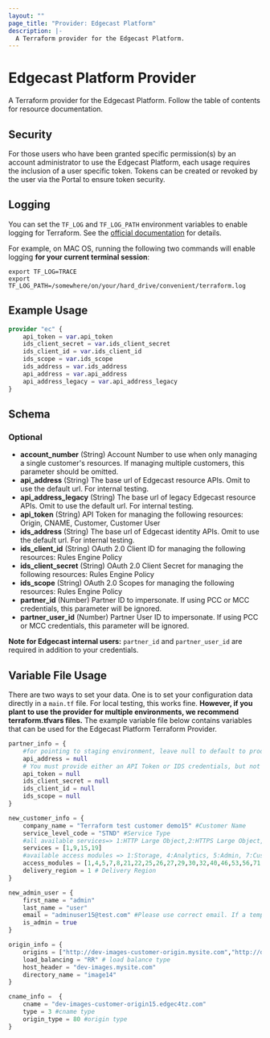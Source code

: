 ```yaml
---
layout: ""
page_title: "Provider: Edgecast Platform"
description: |-
  A Terraform provider for the Edgecast Platform.
---
```


# Edgecast Platform Provider

A Terraform provider for the Edgecast Platform. Follow the table of contents for resource documentation.

## Security

For those users who have been granted specific permission(s) by an account administrator to use the Edgecast Platform, each usage requires the inclusion of a user specific token. Tokens can be created or revoked by the user via the Portal to ensure token security.

## Logging
You can set the `TF_LOG` and `TF_LOG_PATH` environment variables to enable logging for Terraform. See the [official documentation](https://www.terraform.io/docs/internals/debugging.html) for details.

For example, on MAC OS, running the following two commands will enable logging **for your current terminal session**:
```
export TF_LOG=TRACE
export TF_LOG_PATH=/somewhere/on/your/hard_drive/convenient/terraform.log
```

## Example Usage

```terraform
provider "ec" {
    api_token = var.api_token
    ids_client_secret = var.ids_client_secret
    ids_client_id = var.ids_client_id
    ids_scope = var.ids_scope
    ids_address = var.ids_address
    api_address = var.api_address
    api_address_legacy = var.api_address_legacy
}
```

<!-- schema generated by tfplugindocs -->
## Schema

### Optional

- **account_number** (String) Account Number to use when only managing a single customer's resources. If managing multiple customers, this parameter should be omitted.
- **api_address** (String) The base url of Edgecast resource APIs. Omit to use the default url. For internal testing.
- **api_address_legacy** (String) The base url of legacy Edgecast resource APIs. Omit to use the default url. For internal testing.
- **api_token** (String) API Token for managing the following resources: Origin, CNAME, Customer, Customer User
- **ids_address** (String) The base url of Edgecast identity APIs. Omit to use the default url. For internal testing.
- **ids_client_id** (String) OAuth 2.0 Client ID for managing the following resources: Rules Engine Policy
- **ids_client_secret** (String) OAuth 2.0 Client Secret for managing the following resources: Rules Engine Policy
- **ids_scope** (String) OAuth 2.0 Scopes for managing the following resources: Rules Engine Policy
- **partner_id** (Number) Partner ID to impersonate. If using PCC or MCC credentials, this parameter will be ignored.
- **partner_user_id** (Number) Partner User ID to impersonate. If using PCC or MCC credentials, this parameter will be ignored.

**Note for Edgecast internal users:** `partner_id` and `partner_user_id` are required in addition to your credentials.

## Variable File Usage
There are two ways to set your data. One is to set your configuration data directly in a `main.tf` file.
For local testing, this works fine. **However, if you plant to use the provider for multiple environments, we recommend terraform.tfvars files.**
The example variable file below contains variables that can be used for the Edgecast Platform Terraform Provider.

```terraform
partner_info = {
    #for pointing to staging environment, leave null to default to production
    api_address = null
    # You must provide either an API Token or IDS credentials, but not both
    api_token = null
    ids_client_secret = null
    ids_client_id = null
    ids_scope = null
}

new_customer_info = {
    company_name = "Terraform test customer demo15" #Customer Name
    service_level_code = "STND" #Service Type
    #all available services=> 1:HTTP Large Object,2:HTTPS Large Object,3:HTTP Small Object,4:HTTPS Small Object,6:Windows,7:Advanced Reports,8:Real-Time Stats,9:Token Auth,10:Edge Performance Analytics,15:Origin Storage,16:RSYNC,19:ADN,20:Download Manager,21:ADNS,22:Dedicated Hosting,23:Edge Optimizer,25:DNS Route,26:DNS Zones,29:DNS Health Checks,31:Bandwidth By Report Code,32:DNS-Standard,33:DNS-Adaptive,34:DNS-APR,38:WAF,39:Analysis Engine,40:HTTP Rate Limiting,41:Basic Rules v4.0,42:Advanced Rules v4.0,43:Mobile Device Detection Rules v4.0,44:Rules Engine v4.0,47:Translate,48:Dynamic Cloud Packaging,49:Encrypted HLS,50:Origin Shield,51:Reports and Logs,52:Log Delivery,54:SSA,56:Encrypted Key Rotation,57:Real-Time Log Delivery,58:Report Builder,59:Dynamic Imaging,60:China Delivery,61:WAF Essential,62:Report Builder Users,63:Report Builder Rows,64:Report Builder Reports,65:Edge Functions,66:Certificate Provisioning,67:Edge-Insights,68:Edge Image Optimizer,69:Url Redirects,70:Azure Cloud Storage
    services = [1,9,15,19]
    #available access modules => 1:Storage, 4:Analytics, 5:Admin, 7:Customer Origin, 8:Purge/Load, 21:Users, 22:Company, 25:Country Filtering, 26:Token Auth, 27:Dashboard, 29:HTTP Large, 30:Edge CNAMEs, 32:Core Reports, 40:Token Auth, 46:Token Auth, 53:Cache Settings, 56:HTTP Large Object, 71:HTTP Streaming, 72:ADN, 73:Customer Origin, 74:Purge/Load, 75:Token Auth, 76:Country Filtering, 77:Edge CNAMEs, 78:Cache Settings, 79:Application Delivery Network, 81:Tools, 138:Query-String Caching, 139:Query-String Logging, 140:Compression, 144:Query-String Caching, 145:Query-String Logging, 146:Compression, 149:Smooth Streaming Player, 153:JW Player, 157:Raw Log Settings, 159:Traffic Summary, 160:Bandwidth, 161:Data Transferred, 162:Hits, 163:Cache Statuses, 164:Cache Hit Ratio, 166:CDN Storage, 168:Notes, 169:HTTP Large, 170:HTTPS Large, 171:HTTP Small, 172:HTTPS Small, 174:Flash, 175:ADN, 176:ADN SSL, 177:HTTP Large, 178:HTTPS Large, 179:HTTP Small, 180:HTTPS Small, 182:Flash, 183:ADN, 184:ADN SSL, 185:All Platforms, 186:HTTP Large, 187:HTTP Small, 189:Flash, 190:ADN, 191:All Platforms, 192:HTTP Large, 193:HTTP Small, 194:ADN, 195:All Platforms, 196:HTTP Large, 197:HTTP Small, 198:ADN, 204:Usage, 386:IPv4/IPv6, 387:Data Transferred, 409:Custom Reports, 410:Edge CNAMEs, 411:Notes, 412:All Platforms, 413:HTTP Large, 414:HTTP Small, 415:Flash, 416:ADN, 479:Token Generator, 501:Add Users, 502:Edit Users
    access_modules = [1,4,5,7,8,21,22,25,26,27,29,30,32,40,46,53,56,71,72,73,74,75,76,77,78,79,81,138,139,140,144,145,146,149,153,157,159,160,161,162,163,164,166,168,169,170,171,172,174,175,176,177,178,179,180,182,183,184,185,186,187,189,190,191,192,193,194,195,196,197,198,204,386,387,409,410,411,412,413,414,415,416,479,501,502]
    delivery_region = 1 # Delivery Region
}

new_admin_user = {
    first_name = "admin"
    last_name = "user"
    email = "adminuser15@test.com" #Please use correct email. If a temp email is provided, you would get errors.
    is_admin = true
}

origin_info = {
    origins = ["http://dev-images-customer-origin.mysite.com","http://dev-images-customer-origin2.mysite.com"] # one or more origins
    load_balancing = "RR" # load balance type
    host_header = "dev-images.mysite.com" 
    directory_name = "image14"
}

cname_info =  {
    cname = "dev-images-customer-origin15.edgec4tz.com"
    type = 3 #cname type
    origin_type = 80 #origin type
}
```